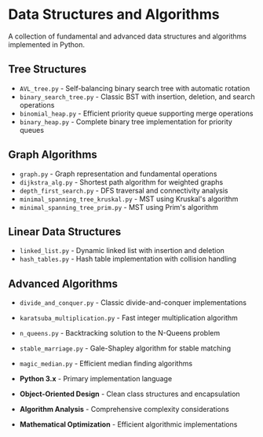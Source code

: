 # Data Structures and Algorithms

A collection of fundamental and advanced data structures and algorithms implemented in Python.

## Tree Structures

- `AVL_tree.py` - Self-balancing binary search tree with automatic rotation
- `binary_search_tree.py` - Classic BST with insertion, deletion, and search operations
- `binomial_heap.py` - Efficient priority queue supporting merge operations
- `binary_heap.py` - Complete binary tree implementation for priority queues

## Graph Algorithms

- `graph.py` - Graph representation and fundamental operations
- `dijkstra_alg.py` - Shortest path algorithm for weighted graphs
- `depth_first_search.py` - DFS traversal and connectivity analysis
- `minimal_spanning_tree_kruskal.py` - MST using Kruskal's algorithm
- `minimal_spanning_tree_prim.py` - MST using Prim's algorithm

## Linear Data Structures

- `linked_list.py` - Dynamic linked list with insertion and deletion
- `hash_tables.py` - Hash table implementation with collision handling

## Advanced Algorithms

- `divide_and_conquer.py` - Classic divide-and-conquer implementations
- `karatsuba_multiplication.py` - Fast integer multiplication algorithm
- `n_queens.py` - Backtracking solution to the N-Queens problem
- `stable_marriage.py` - Gale-Shapley algorithm for stable matching
- `magic_median.py` - Efficient median finding algorithms

- **Python 3.x** - Primary implementation language
- **Object-Oriented Design** - Clean class structures and encapsulation
- **Algorithm Analysis** - Comprehensive complexity considerations
- **Mathematical Optimization** - Efficient algorithmic implementations
